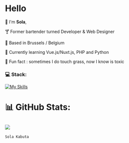 <h1>Hello</h1>


🌚 I'm <strong>Sola</strong>,

🍸 Former bartender turned Developer & Web Designer

📍 Based in Brussels / Belgium

🚀 Currently learning Vue.js/Nuxt.js, PHP and Python

🌿 Fun fact : sometimes I do touch grass, now I know is toxic





### 💻 Stack:

[![My Skills](https://skillicons.dev/icons?i=vue,nuxt,react,next,vite,wordpress,tailwind,xd,ai,figma)](https://skillicons.dev)


# 📊 GitHub Stats:
![](https://github-readme-stats.vercel.app/api?username=SolaKabuta&theme=blueberry&hide_border=true&include_all_commits=false&count_private=false) 
---



```console
Sola Kabuta
```
